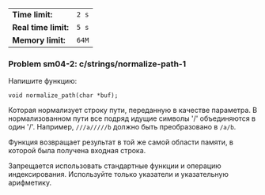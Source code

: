 |                      |       |
|----------------------|-------|
| **Time limit:**      | `2 s` |
| **Real time limit:** | `5 s` |
| **Memory limit:**    | `64M` |


### Problem sm04-2: c/strings/normalize-path-1

Напишите функцию:

    
    
    void normalize_path(char *buf);
    

Которая нормализует строку пути, переданную в качестве параметра.
В нормализованном пути все подряд идущие символы '/' объединяются
в один '/'. Например, `///a/////b` должно быть преобразовано в
`/a/b`.

Функция возвращает результат в той же самой области памяти, в
которой была получена входная строка.

Запрещается использовать стандартные функции и операцию
индексирования. Используйте только указатели и указательную
арифметику.

